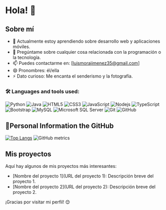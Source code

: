 # Hola! 👋

## Sobre mí

- 🌱 Actualmente estoy aprendiendo sobre desarrollo web y aplicaciones móviles.
- 💬 Pregúntame sobre cualquier cosa relacionada con la programación o la tecnología.
- 📫 Puedes contactarme en: [luismorajimenez35@gmail.com]
- 😄 Pronombres: él/ella
- ⚡ Dato curioso: Me encanta el senderismo y la fotografía.

### 🛠️ Languages and tools used:
![Python](https://img.shields.io/badge/-Python-black?style=flat-square&logo=Python)
![Java](https://img.shields.io/badge/-Java-E34A86?style=flat-square&logo=Java)
![HTML5](https://img.shields.io/badge/-HTML5-E34F26?style=flat-square&logo=html5&logoColor=white)
![CSS3](https://img.shields.io/badge/-CSS3-1572B6?style=flat-square&logo=css3)
![JavaScript](https://img.shields.io/badge/-JavaScript-black?style=flat-square&logo=javascript)
![Nodejs](https://img.shields.io/badge/-Nodejs-black?style=flat-square&logo=Node.js)
![TypeScript](https://img.shields.io/badge/-TypeScript-007ACC?style=flat-square&logo=typescript)
![Bootstrap](https://img.shields.io/badge/-Bootstrap-563D7C?style=flat-square&logo=bootstrap)
![MySQL](https://img.shields.io/badge/-MySQL-black?style=flat-square&logo=mysql)
![Microsoft SQL Server](https://img.shields.io/badge/-MicrosoftSQLServer-CC2927?style=flat-square&logo=microsoftsqlserver)
![Git](https://img.shields.io/badge/-Git-black?style=flat-square&logo=git)
![GitHub](https://img.shields.io/badge/-GitHub-181717?style=flat-square&logo=github)

## 🔋Personal Information the GitHub
[![Top Langs](https://github-readme-stats.vercel.app/api/top-langs/?username=LuisJimenez35)](https://github.com/anuraghazra/github-readme-stats)
![GitHub metrics](https://metrics.lecoq.io/LuisJimenez35)

## Mis proyectos

Aquí hay algunos de mis proyectos más interesantes:

- [Nombre del proyecto 1](URL del proyecto 1): Descripción breve del proyecto 1.
- [Nombre del proyecto 2](URL del proyecto 2): Descripción breve del proyecto 2.

¡Gracias por visitar mi perfil! 😊
